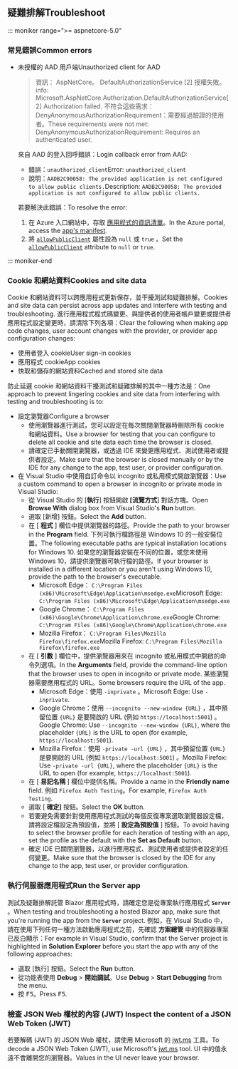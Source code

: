 ## <a name="troubleshoot"></a><span data-ttu-id="84280-101">疑難排解</span><span class="sxs-lookup"><span data-stu-id="84280-101">Troubleshoot</span></span>

::: moniker range=">= aspnetcore-5.0"

### <a name="common-errors"></a><span data-ttu-id="84280-102">常見錯誤</span><span class="sxs-lookup"><span data-stu-id="84280-102">Common errors</span></span>

* <span data-ttu-id="84280-103">未授權的 AAD 用戶端</span><span class="sxs-lookup"><span data-stu-id="84280-103">Unauthorized client for AAD</span></span>

  > <span data-ttu-id="84280-104">資訊： AspNetCore。 DefaultAuthorizationService [2] 授權失敗。</span><span class="sxs-lookup"><span data-stu-id="84280-104">info: Microsoft.AspNetCore.Authorization.DefaultAuthorizationService[2] Authorization failed.</span></span> <span data-ttu-id="84280-105">不符合這些需求： DenyAnonymousAuthorizationRequirement：需要經過驗證的使用者。</span><span class="sxs-lookup"><span data-stu-id="84280-105">These requirements were not met: DenyAnonymousAuthorizationRequirement: Requires an authenticated user.</span></span>

  <span data-ttu-id="84280-106">來自 AAD 的登入回呼錯誤：</span><span class="sxs-lookup"><span data-stu-id="84280-106">Login callback error from AAD:</span></span>

  * <span data-ttu-id="84280-107">錯誤：`unauthorized_client`</span><span class="sxs-lookup"><span data-stu-id="84280-107">Error: `unauthorized_client`</span></span>
  * <span data-ttu-id="84280-108">說明：`AADB2C90058: The provided application is not configured to allow public clients.`</span><span class="sxs-lookup"><span data-stu-id="84280-108">Description: `AADB2C90058: The provided application is not configured to allow public clients.`</span></span>

  <span data-ttu-id="84280-109">若要解決此錯誤：</span><span class="sxs-lookup"><span data-stu-id="84280-109">To resolve the error:</span></span>

  1. <span data-ttu-id="84280-110">在 Azure 入口網站中，存取 [應用程式的資訊清單](/azure/active-directory/develop/reference-app-manifest)。</span><span class="sxs-lookup"><span data-stu-id="84280-110">In the Azure portal, access the [app's manifest](/azure/active-directory/develop/reference-app-manifest).</span></span>
  1. <span data-ttu-id="84280-111">將 [`allowPublicClient`](/azure/active-directory/develop/reference-app-manifest#allowpublicclient-attribute) 屬性設為 `null` 或 `true` 。</span><span class="sxs-lookup"><span data-stu-id="84280-111">Set the [`allowPublicClient`](/azure/active-directory/develop/reference-app-manifest#allowpublicclient-attribute) attribute to `null` or `true`.</span></span>

::: moniker-end

### <a name="cookies-and-site-data"></a><span data-ttu-id="84280-112">Cookie 和網站資料</span><span class="sxs-lookup"><span data-stu-id="84280-112">Cookies and site data</span></span>

<span data-ttu-id="84280-113">Cookie 和網站資料可以跨應用程式更新保存，並干擾測試和疑難排解。</span><span class="sxs-lookup"><span data-stu-id="84280-113">Cookies and site data can persist across app updates and interfere with testing and troubleshooting.</span></span> <span data-ttu-id="84280-114">進行應用程式程式碼變更、與提供者的使用者帳戶變更或提供者應用程式設定變更時，請清除下列各項：</span><span class="sxs-lookup"><span data-stu-id="84280-114">Clear the following when making app code changes, user account changes with the provider, or provider app configuration changes:</span></span>

* <span data-ttu-id="84280-115">使用者登入 cookie</span><span class="sxs-lookup"><span data-stu-id="84280-115">User sign-in cookies</span></span>
* <span data-ttu-id="84280-116">應用程式 cookie</span><span class="sxs-lookup"><span data-stu-id="84280-116">App cookies</span></span>
* <span data-ttu-id="84280-117">快取和儲存的網站資料</span><span class="sxs-lookup"><span data-stu-id="84280-117">Cached and stored site data</span></span>

<span data-ttu-id="84280-118">防止延遲 cookie 和網站資料干擾測試和疑難排解的其中一種方法是：</span><span class="sxs-lookup"><span data-stu-id="84280-118">One approach to prevent lingering cookies and site data from interfering with testing and troubleshooting is to:</span></span>

* <span data-ttu-id="84280-119">設定瀏覽器</span><span class="sxs-lookup"><span data-stu-id="84280-119">Configure a browser</span></span>
  * <span data-ttu-id="84280-120">使用瀏覽器進行測試，您可以設定在每次關閉瀏覽器時刪除所有 cookie 和網站資料。</span><span class="sxs-lookup"><span data-stu-id="84280-120">Use a browser for testing that you can configure to delete all cookie and site data each time the browser is closed.</span></span>
  * <span data-ttu-id="84280-121">請確定已手動關閉瀏覽器，或透過 IDE 來變更應用程式、測試使用者或提供者設定。</span><span class="sxs-lookup"><span data-stu-id="84280-121">Make sure that the browser is closed manually or by the IDE for any change to the app, test user, or provider configuration.</span></span>
* <span data-ttu-id="84280-122">在 Visual Studio 中使用自訂命令以 incognito 或私用模式開啟瀏覽器：</span><span class="sxs-lookup"><span data-stu-id="84280-122">Use a custom command to open a browser in incognito or private mode in Visual Studio:</span></span>
  * <span data-ttu-id="84280-123">從 Visual Studio 的 [**執行**] 按鈕開啟 **[流覽方式**] 對話方塊。</span><span class="sxs-lookup"><span data-stu-id="84280-123">Open **Browse With** dialog box from Visual Studio's **Run** button.</span></span>
  * <span data-ttu-id="84280-124">選取 [新增] 按鈕。</span><span class="sxs-lookup"><span data-stu-id="84280-124">Select the **Add** button.</span></span>
  * <span data-ttu-id="84280-125">在 [ **程式** ] 欄位中提供瀏覽器的路徑。</span><span class="sxs-lookup"><span data-stu-id="84280-125">Provide the path to your browser in the **Program** field.</span></span> <span data-ttu-id="84280-126">下列可執行檔路徑是 Windows 10 的一般安裝位置。</span><span class="sxs-lookup"><span data-stu-id="84280-126">The following executable paths are typical installation locations for Windows 10.</span></span> <span data-ttu-id="84280-127">如果您的瀏覽器安裝在不同的位置，或您未使用 Windows 10，請提供瀏覽器可執行檔的路徑。</span><span class="sxs-lookup"><span data-stu-id="84280-127">If your browser is installed in a different location or you aren't using Windows 10, provide the path to the browser's executable.</span></span>
    * <span data-ttu-id="84280-128">Microsoft Edge： `C:\Program Files (x86)\Microsoft\Edge\Application\msedge.exe`</span><span class="sxs-lookup"><span data-stu-id="84280-128">Microsoft Edge: `C:\Program Files (x86)\Microsoft\Edge\Application\msedge.exe`</span></span>
    * <span data-ttu-id="84280-129">Google Chrome： `C:\Program Files (x86)\Google\Chrome\Application\chrome.exe`</span><span class="sxs-lookup"><span data-stu-id="84280-129">Google Chrome: `C:\Program Files (x86)\Google\Chrome\Application\chrome.exe`</span></span>
    * <span data-ttu-id="84280-130">Mozilla Firefox： `C:\Program Files\Mozilla Firefox\firefox.exe`</span><span class="sxs-lookup"><span data-stu-id="84280-130">Mozilla Firefox: `C:\Program Files\Mozilla Firefox\firefox.exe`</span></span>
  * <span data-ttu-id="84280-131">在 [ **引數** ] 欄位中，提供瀏覽器用來在 incognito 或私用模式中開啟的命令列選項。</span><span class="sxs-lookup"><span data-stu-id="84280-131">In the **Arguments** field, provide the command-line option that the browser uses to open in incognito or private mode.</span></span> <span data-ttu-id="84280-132">某些瀏覽器需要應用程式的 URL。</span><span class="sxs-lookup"><span data-stu-id="84280-132">Some browsers require the URL of the app.</span></span>
    * <span data-ttu-id="84280-133">Microsoft Edge：使用 `-inprivate` 。</span><span class="sxs-lookup"><span data-stu-id="84280-133">Microsoft Edge: Use `-inprivate`.</span></span>
    * <span data-ttu-id="84280-134">Google Chrome：使用 `--incognito --new-window {URL}` ，其中預留位置 `{URL}` 是要開啟的 URL (例如 `https://localhost:5001`) 。</span><span class="sxs-lookup"><span data-stu-id="84280-134">Google Chrome: Use `--incognito --new-window {URL}`, where the placeholder `{URL}` is the URL to open (for example, `https://localhost:5001`).</span></span>
    * <span data-ttu-id="84280-135">Mozilla Firefox：使用 `-private -url {URL}` ，其中預留位置 `{URL}` 是要開啟的 URL (例如 `https://localhost:5001`) 。</span><span class="sxs-lookup"><span data-stu-id="84280-135">Mozilla Firefox: Use `-private -url {URL}`, where the placeholder `{URL}` is the URL to open (for example, `https://localhost:5001`).</span></span>
  * <span data-ttu-id="84280-136">在 [ **易記名稱** ] 欄位中提供名稱。</span><span class="sxs-lookup"><span data-stu-id="84280-136">Provide a name in the **Friendly name** field.</span></span> <span data-ttu-id="84280-137">例如 `Firefox Auth Testing`。</span><span class="sxs-lookup"><span data-stu-id="84280-137">For example, `Firefox Auth Testing`.</span></span>
  * <span data-ttu-id="84280-138">選取 [ **確定]** 按鈕。</span><span class="sxs-lookup"><span data-stu-id="84280-138">Select the **OK** button.</span></span>
  * <span data-ttu-id="84280-139">若要避免需要針對使用應用程式測試的每個反復專案選取瀏覽器設定檔，請將設定檔設定為預設值，並將 [ **設定為預設值** ] 按鈕。</span><span class="sxs-lookup"><span data-stu-id="84280-139">To avoid having to select the browser profile for each iteration of testing with an app, set the profile as the default with the **Set as Default** button.</span></span>
  * <span data-ttu-id="84280-140">確定 IDE 已關閉瀏覽器，以進行應用程式、測試使用者或提供者設定的任何變更。</span><span class="sxs-lookup"><span data-stu-id="84280-140">Make sure that the browser is closed by the IDE for any change to the app, test user, or provider configuration.</span></span>

### <a name="run-the-server-app"></a><span data-ttu-id="84280-141">執行伺服器應用程式</span><span class="sxs-lookup"><span data-stu-id="84280-141">Run the Server app</span></span>

<span data-ttu-id="84280-142">測試及疑難排解託管 Blazor 應用程式時，請確定您是從專案執行應用程式 **`Server`** 。</span><span class="sxs-lookup"><span data-stu-id="84280-142">When testing and troubleshooting a hosted Blazor app, make sure that you're running the app from the **`Server`** project.</span></span> <span data-ttu-id="84280-143">例如，在 Visual Studio 中，請在使用下列任何一種方法啟動應用程式之前，先確認 **方案總管** 中的伺服器專案已反白顯示：</span><span class="sxs-lookup"><span data-stu-id="84280-143">For example in Visual Studio, confirm that the Server project is highlighted in **Solution Explorer** before you start the app with any of the following approaches:</span></span>

* <span data-ttu-id="84280-144">選取 [執行] 按鈕。</span><span class="sxs-lookup"><span data-stu-id="84280-144">Select the **Run** button.</span></span>
* <span data-ttu-id="84280-145">從功能表使用 **Debug**  >  **開始調試**。</span><span class="sxs-lookup"><span data-stu-id="84280-145">Use **Debug** > **Start Debugging** from the menu.</span></span>
* <span data-ttu-id="84280-146">按 <kbd>F5</kbd>。</span><span class="sxs-lookup"><span data-stu-id="84280-146">Press <kbd>F5</kbd>.</span></span>

### <a name="inspect-the-content-of-a-json-web-token-jwt"></a><span data-ttu-id="84280-147">檢查 JSON Web 權杖的內容 (JWT) </span><span class="sxs-lookup"><span data-stu-id="84280-147">Inspect the content of a JSON Web Token (JWT)</span></span>

<span data-ttu-id="84280-148">若要解碼 (JWT) 的 JSON Web 權杖，請使用 Microsoft 的 [jwt.ms](https://jwt.ms/) 工具。</span><span class="sxs-lookup"><span data-stu-id="84280-148">To decode a JSON Web Token (JWT), use Microsoft's [jwt.ms](https://jwt.ms/) tool.</span></span> <span data-ttu-id="84280-149">UI 中的值永遠不會離開您的瀏覽器。</span><span class="sxs-lookup"><span data-stu-id="84280-149">Values in the UI never leave your browser.</span></span>
